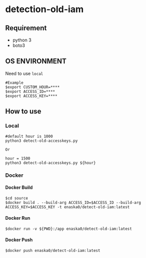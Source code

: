 # detection-old-iam

## Requirement

* python 3
* boto3

## OS ENVIRONMENT

Need to use `local`

```
#Example
$export CUSTOM_HOUR=****
$export ACCESS_ID=****
$export ACCESS_KEY=****
```

## How to use

### Local
```
#default hour is 1000
python3 detect-old-accesskeys.py

Or

hour = 1500
python3 detect-old-accesskeys.py ${hour}
```

### Docker

#### Docker Build
```
$cd source
$docker build . --build-arg ACCESS_ID=$ACCESS_ID --build-arg ACCESS_KEY=$ACCESS_KEY -t enaska0/detect-old-iam:latest
```

#### Docker Run
```
$docker run -v ${PWD}:/app enaska0/detect-old-iam:latest
```

#### Docker Push
```
$docker push enaska0/detect-old-iam:latest
```

